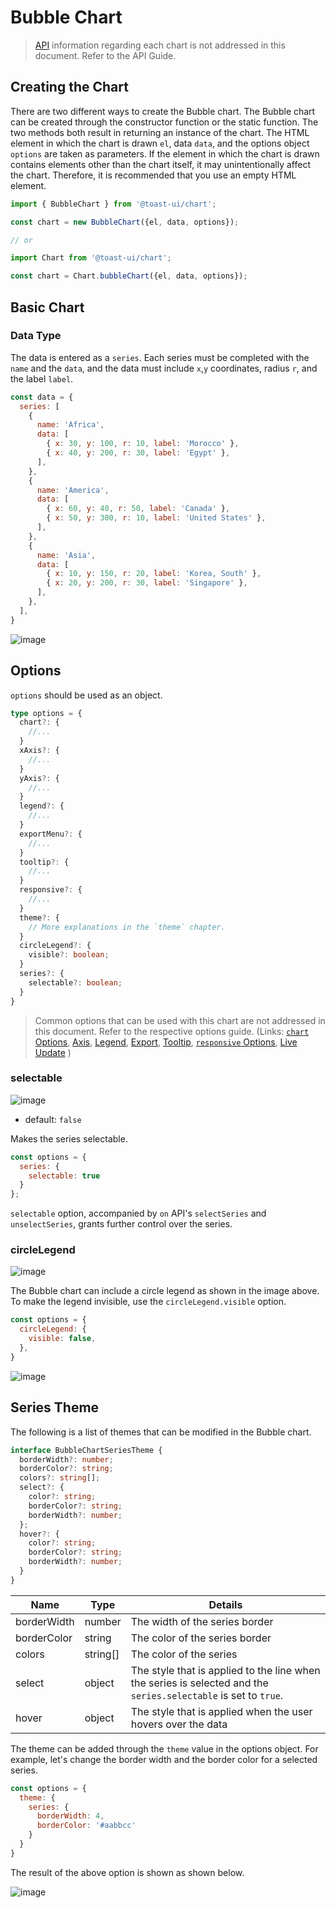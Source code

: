 # Bubble Chart

> [API](./common-api.md) information regarding each chart is not addressed in this document. Refer to the API Guide.

## Creating the Chart

There are two different ways to create the Bubble chart. The Bubble chart can be created through the constructor function or the static function. The two methods both result in returning an instance of the chart. The HTML element in which the chart is drawn `el`, data `data`, and the options object `options` are taken as parameters. If the element in which the chart is drawn contains elements other than the chart itself, it may unintentionally affect the chart. Therefore, it is recommended that you use an empty HTML element.

```js
import { BubbleChart } from '@toast-ui/chart';

const chart = new BubbleChart({el, data, options});

// or

import Chart from '@toast-ui/chart';

const chart = Chart.bubbleChart({el, data, options});
```

## Basic Chart

### Data Type

The data is entered as a `series`. Each series must be completed with the `name` and the `data`, and the data must include `x`,`y` coordinates, radius `r`, and the label `label`.

```js
const data = {
  series: [
    {
      name: 'Africa',
      data: [
        { x: 30, y: 100, r: 10, label: 'Morocco' },
        { x: 40, y: 200, r: 30, label: 'Egypt' },
      ],
    },
    {
      name: 'America',
      data: [
        { x: 60, y: 40, r: 50, label: 'Canada' },
        { x: 50, y: 300, r: 10, label: 'United States' },
      ],
    },
    {
      name: 'Asia',
      data: [
        { x: 10, y: 150, r: 20, label: 'Korea, South' },
        { x: 20, y: 200, r: 30, label: 'Singapore' },
      ],
    },
  ],
}
```

![image](https://user-images.githubusercontent.com/35371660/102034986-abe99200-3e02-11eb-85d7-5128b90e2999.png)

## Options

`options` should be used as an object.

```ts
type options = {
  chart?: {
    //...
  }
  xAxis?: {
    //...
  }
  yAxis?: {
    //...
  }
  legend?: {
    //...
  }
  exportMenu?: {
    //...
  }
  tooltip?: {
    //...
  }
  responsive?: {
    //...
  }
  theme?: {
    // More explanations in the `theme` chapter.
  }
  circleLegend?: {
    visible?: boolean;
  }
  series?: {
    selectable?: boolean;
  }
}
```

> Common options that can be used with this chart are not addressed in this document. Refer to the respective options guide.
> (Links:
> [`chart` Options](./common-chart-options.md),
> [Axis](./common-axes.md),
> [Legend](./common-legend.md),
> [Export](./common-exportMenu.md),
> [Tooltip](./common-tooltip.md),
> [`responsive` Options](./common-responsive-options.md),
> [Live Update](./common-liveUpdate-options.md)
> )

### selectable

![image](https://user-images.githubusercontent.com/35371660/102035488-d425c080-3e03-11eb-9ebc-f974e4c7bb97.png)

* default: `false`

Makes the series selectable.

```js
const options = {
  series: {
    selectable: true
  }
};
```

`selectable` option, accompanied by `on` API's `selectSeries` and `unselectSeries`, grants further control over the series.

### circleLegend

![image](https://user-images.githubusercontent.com/35371660/102035570-ff101480-3e03-11eb-9e73-bbb43e4b1353.png)

The Bubble chart can include a circle legend as shown in the image above. To make the legend invisible, use the `circleLegend.visible` option.

```js
const options = {
  circleLegend: {
    visible: false,
  },
}
```

![image](https://user-images.githubusercontent.com/35371660/102035692-6332d880-3e04-11eb-80fa-c4f2df8be421.png)


## Series Theme

The following is a list of themes that can be modified in the Bubble chart.

```ts
interface BubbleChartSeriesTheme {
  borderWidth?: number;
  borderColor?: string;
  colors?: string[];
  select?: {
    color?: string;
    borderColor?: string;
    borderWidth?: number;
  };
  hover?: {
    color?: string;
    borderColor?: string;
    borderWidth?: number;
  }
}
```
| Name | Type | Details |
| --- | --- | --- |
| borderWidth | number | The width of the series border |
| borderColor | string | The color of the series border |
| colors | string[] | The color of the series |
| select | object | The style that is applied to the line when the series is selected and the `series.selectable` is set to `true`. |
| hover | object | The style that is applied when the user hovers over the data |

The theme can be added through the `theme` value in the options object. For example, let's change the border width and the border color for a selected series.

```js
const options = {
  theme: {
    series: {
      borderWidth: 4,
      borderColor: '#aabbcc'
    }
  }
}
```

The result of the above option is shown as shown below.

![image](https://user-images.githubusercontent.com/35371660/102056271-773fff80-3e2f-11eb-8aec-157d1e172324.png)
